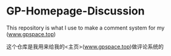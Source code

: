# GP-Homepage-Discussion

This repository is what I use to make a comment system for my <homepage>(www.gpspace.top)

这个仓库是我用来给我的<主页>(www.gpspace.top)做评论系统的

